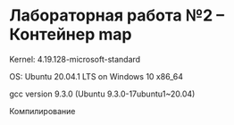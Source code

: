 # Лабораторная работа №2 – Контейнер map

Kernel: 4.19.128-microsoft-standard

OS: Ubuntu 20.04.1 LTS on Windows 10 x86_64

gcc version 9.3.0 (Ubuntu 9.3.0-17ubuntu1~20.04)

Компилирование